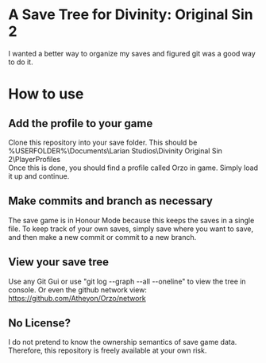 # A Save Tree for Divinity: Original Sin 2
I wanted a better way to organize my saves and figured git was a good way to do it. 

# How to use
## Add the profile to your game
Clone this repository into your save folder. This should be %USERFOLDER%\Documents\Larian Studios\Divinity Original Sin 2\PlayerProfiles\
Once this is done, you should find a profile called Orzo in game. Simply load it up and continue.

## Make commits and branch as necessary
The save game is in Honour Mode because this keeps the saves in a single file. To keep track of your own saves, simply save where you want to save, and then make a new commit or commit to a new branch.

## View your save tree
Use any Git Gui or use "git log --graph --all --oneline" to view the tree in console. Or even the github network view: https://github.com/Atheyon/Orzo/network

## No License? 
I do not pretend to know the ownership semantics of save game data. Therefore, this repository is freely available at your own risk.